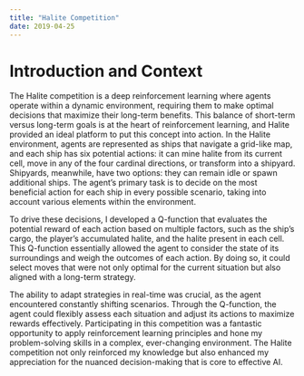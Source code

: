 ```yaml
---
title: "Halite Competition"
date: 2019-04-25
---
```


# Introduction and Context

The Halite competition is a deep reinforcement learning where agents operate within a dynamic environment, requiring them to make optimal decisions that maximize their long-term benefits. This balance of short-term versus long-term goals is at the heart of reinforcement learning, and Halite provided an ideal platform to put this concept into action. In the Halite environment, agents are represented as ships that navigate a grid-like map, and each ship has six potential actions: it can mine halite from its current cell, move in any of the four cardinal directions, or transform into a shipyard. Shipyards, meanwhile, have two options: they can remain idle or spawn additional ships. The agent’s primary task is to decide on the most beneficial action for each ship in every possible scenario, taking into account various elements within the environment.

To drive these decisions, I developed a Q-function that evaluates the potential reward of each action based on multiple factors, such as the ship’s cargo, the player’s accumulated halite, and the halite present in each cell. This Q-function essentially allowed the agent to consider the state of its surroundings and weigh the outcomes of each action. By doing so, it could select moves that were not only optimal for the current situation but also aligned with a long-term strategy.

The ability to adapt strategies in real-time was crucial, as the agent encountered constantly shifting scenarios. Through the Q-function, the agent could flexibly assess each situation and adjust its actions to maximize rewards effectively. Participating in this competition was a fantastic opportunity to apply reinforcement learning principles and hone my problem-solving skills in a complex, ever-changing environment. The Halite competition not only reinforced my knowledge but also enhanced my appreciation for the nuanced decision-making that is core to effective AI.